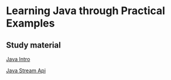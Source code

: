# Learning Java through Practical Examples

## Study material

[Java Intro](https://www.w3schools.com/java/java_intro.asp)

[Java Stream Api](https://docs.oracle.com/javase/8/docs/api/java/util/stream/package-summary.html)
